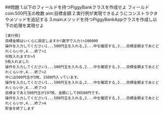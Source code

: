 ##問題
1.以下のフィールドを持つPiggyBankクラスを作成せよ
フィールド
coin:500円玉の枚数
aim:目標金額
2.実行例が実現できるようにコンストラクタやメソッドを追記する
3.mainメソッドを持つPiggyBankAppクラスを作成し以下の処理を実現せよ


```
[実行例]
目標金額はいくらに設定しますか(数字で入力)>100000
操作を入力してください1...500円玉を入れる,2...中を確認する,3...目標金額まであとどれくらいか,4...終了>1
何枚入れますか>5
5枚入れました
操作を入力してください1...500円玉を入れる,2...中を確認する,3...目標金額まであとどれくらいか,4...終了>2
中には500円玉が3枚、1500円入っています。
操作を入力してください1...500円玉を入れる,2...中を確認する,3...目標金額まであとどれくらいか,4...終了>3
目標まであと500円玉が197枚、金額にして98500円です。
操作を入力してください1...500円玉を入れる,2...中を確認する,3...目標金額まであとどれくらいか,4...終了>4
貯金を終了します
```
